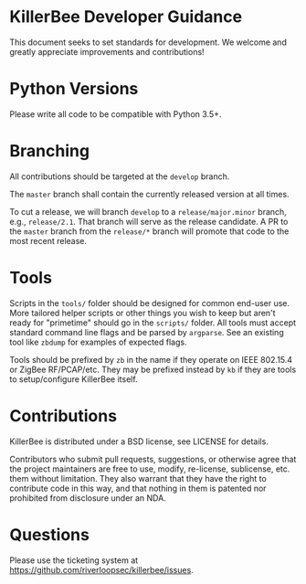 KillerBee Developer Guidance
================

This document seeks to set standards for development.
We welcome and greatly appreciate improvements and contributions!

Python Versions
================

Please write all code to be compatible with Python 3.5+.

Branching
================

All contributions should be targeted at the `develop` branch.

The `master` branch shall contain the currently released version at all times.

To cut a release, we will branch `develop` to a `release/major.minor` branch, e.g., `release/2.1`.
That branch will serve as the release candidate.
A PR to the `master` branch from the `release/*` branch will promote that code to the most recent release.

Tools
================

Scripts in the `tools/` folder should be designed for common end-user use.
More tailored helper scripts or other things you wish to keep but aren't ready for "primetime" should go in the
 `scripts/` folder.
All tools must accept standard command line flags and be parsed by `argparse`. See an existing tool like `zbdump` for
 examples of expected flags.

Tools should be prefixed by `zb` in the name if they operate on IEEE 802.15.4 or ZigBee RF/PCAP/etc.
They may be prefixed instead by `kb` if they are tools to setup/configure KillerBee itself.

Contributions
================

KillerBee is distributed under a BSD license, see LICENSE for details.

Contributors who submit pull requests, suggestions, or otherwise agree that the project maintainers
 are free to use, modify, re-license, sublicense, etc. them without limitation.
They also warrant that they have the right to contribute code in this way, and that nothing in them is
 patented nor prohibited from disclosure under an NDA.

Questions
==============
Please use the ticketing system at https://github.com/riverloopsec/killerbee/issues.
